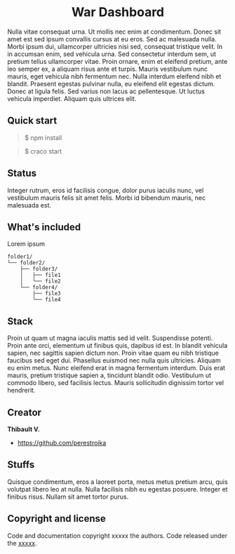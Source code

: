   <h1 align="center">War Dashboard</h3>

  <p>
    Nulla vitae consequat urna. Ut mollis nec enim at condimentum. Donec sit amet est sed ipsum convallis cursus at eu eros. Sed ac malesuada nulla. Morbi ipsum dui, ullamcorper ultricies nisi sed, consequat tristique velit. In in accumsan enim, sed vehicula urna. Sed consectetur interdum sem, ut pretium tellus ullamcorper vitae. Proin ornare, enim et eleifend pretium, ante leo semper ex, a aliquam risus ante et turpis. Mauris vestibulum nunc mauris, eget vehicula nibh fermentum nec. Nulla interdum eleifend nibh et blandit. Praesent egestas pulvinar nulla, eu eleifend elit egestas dictum. Donec at ligula felis. Sed varius non lacus ac pellentesque. Ut luctus vehicula imperdiet. Aliquam quis ultrices elit.
</p>


## Quick start

> $ npm install

<div></div>

> $ craco start

## Status

Integer rutrum, eros id facilisis congue, dolor purus iaculis nunc, vel vestibulum mauris felis sit amet felis. Morbi id bibendum mauris, nec malesuada est.

## What's included

Lorem ipsum

```text
folder1/
└── folder2/
    ├── folder3/
    │   ├── file1
    │   └── file2
    └── folder4/
        ├── file3
        └── file4
```

## Stack

Proin ut quam ut magna iaculis mattis sed id velit. Suspendisse potenti. Proin ante orci, elementum ut finibus quis, dapibus id est. In blandit vehicula sapien, nec sagittis sapien dictum non. Proin vitae quam eu nibh tristique faucibus sed eget dui. Phasellus euismod nec nulla quis ultricies. Aliquam eu enim metus. Nunc eleifend erat in magna fermentum interdum. Duis erat mauris, pretium tristique sapien a, tincidunt blandit odio. Vestibulum ut commodo libero, sed facilisis lectus. Mauris sollicitudin dignissim tortor vel hendrerit.

## Creator

**Thibault V.**

- <https://github.com/perestroika>

## Stuffs

Quisque condimentum, eros a laoreet porta, metus metus pretium arcu, quis volutpat libero leo at nulla. Nulla facilisis nibh eu egestas posuere. Integer et finibus risus. Nullam sit amet tortor purus.

## Copyright and license

Code and documentation copyright xxxxx the authors. Code released under the [xxxxx](xxxxxx).

